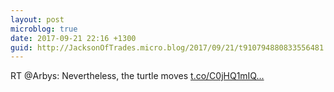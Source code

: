 ```yaml
---
layout: post
microblog: true
date: 2017-09-21 22:16 +1300
guid: http://JacksonOfTrades.micro.blog/2017/09/21/t910794880833556481.html
---
```

RT @Arbys: Nevertheless, the turtle moves [t.co/C0jHQ1mIQ...](https://t.co/C0jHQ1mIQP)
